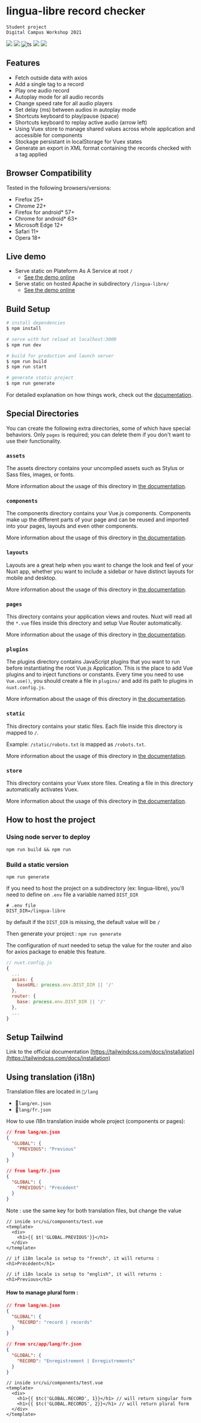 # lingua-libre record checker

```
Student project
Digital Campus Workshop 2021
```
![](https://img.shields.io/badge/STUDENT-DC__PARIS-red)
![](https://img.shields.io/badge/tailwind-v2.2.16-blue)
![ts](https://flat.badgen.net/badge/-/TypeScript/blue?icon=typescript&label)
![](https://img.shields.io/badge/tailwind-v2.2.16-blue)
![](https://img.shields.io/badge/Nuxt-v2.15.8-green)

## Features
- Fetch outside data with axios
- Add a single tag to a record
- Play one audio record
- Autoplay mode for all audio records
- Change speed rate for all audio players
- Set delay (ms) between audios in autoplay mode
- Shortcuts keyboard to play/pause (space)
- Shortcuts keyboard to replay active audio (arrow left)
- Using Vuex store to manage shared values across whole application and accessible for components
- Stockage persistant in localStorage for Vuex states
- Generate an export in XML format containing the records checked with a tag applied


## Browser Compatibility
Tested in the following browsers/versions:

- Firefox 25+
- Chrome 22+
- Firefox for android* 57+
- Chrome for android* 63+
- Microsoft Edge 12+
- Safari 11+
- Opera 18+

## Live demo 

- Serve static on Plateform As A Service at root `/`
  - [See the demo online](https://interface-lingua-libre-dusky.vercel.app/)
- Serve static on hosted Apache in subdirectory `/lingua-libre/`
  - [See the demo online](http://projet.tekmedias.com/lingua-libre/)
  
## Build Setup

```bash
# install dependencies
$ npm install

# serve with hot reload at localhost:3000
$ npm run dev

# build for production and launch server
$ npm run build
$ npm run start

# generate static project
$ npm run generate
```

For detailed explanation on how things work, check out the [documentation](https://nuxtjs.org).

## Special Directories

You can create the following extra directories, some of which have special behaviors. Only `pages` is required; you can delete them if you don't want to use their functionality.

### `assets`

The assets directory contains your uncompiled assets such as Stylus or Sass files, images, or fonts.

More information about the usage of this directory in [the documentation](https://nuxtjs.org/docs/2.x/directory-structure/assets).

### `components`

The components directory contains your Vue.js components. Components make up the different parts of your page and can be reused and imported into your pages, layouts and even other components.

More information about the usage of this directory in [the documentation](https://nuxtjs.org/docs/2.x/directory-structure/components).

### `layouts`

Layouts are a great help when you want to change the look and feel of your Nuxt app, whether you want to include a sidebar or have distinct layouts for mobile and desktop.

More information about the usage of this directory in [the documentation](https://nuxtjs.org/docs/2.x/directory-structure/layouts).

### `pages`

This directory contains your application views and routes. Nuxt will read all the `*.vue` files inside this directory and setup Vue Router automatically.

More information about the usage of this directory in [the documentation](https://nuxtjs.org/docs/2.x/get-started/routing).

### `plugins`

The plugins directory contains JavaScript plugins that you want to run before instantiating the root Vue.js Application. This is the place to add Vue plugins and to inject functions or constants. Every time you need to use `Vue.use()`, you should create a file in `plugins/` and add its path to plugins in `nuxt.config.js`.

More information about the usage of this directory in [the documentation](https://nuxtjs.org/docs/2.x/directory-structure/plugins).

### `static`

This directory contains your static files. Each file inside this directory is mapped to `/`.

Example: `/static/robots.txt` is mapped as `/robots.txt`.

More information about the usage of this directory in [the documentation](https://nuxtjs.org/docs/2.x/directory-structure/static).

### `store`

This directory contains your Vuex store files. Creating a file in this directory automatically activates Vuex.

More information about the usage of this directory in [the documentation](https://nuxtjs.org/docs/2.x/directory-structure/store).


## How to host the project

### Using node server to deploy
```
npm run build && npm run 
```

### Build a static version 
```
npm run generate 
```

If you need to host the project on a subdirectory (ex: lingua-libre), you'll need to define on `.env` file a variable named `DIST_DIR` 
```
# .env file
DIST_DIR=/lingua-libre
```

by default if the `DIST_DIR` is missing, the default value will be `/`

Then generate your project : `npm run generate`

The configuration of nuxt needed to setup the value for the router and also for axios package to enable this feature.
```javascript
// nuxt.config.js
{
  ...
  axios: {    
    baseURL: process.env.DIST_DIR || '/'
  },
  router: {
    base: process.env.DIST_DIR || '/'
  },
  ...
}
```

## Setup Tailwind

Link to the official documentation
[https://tailwindcss.com/docs/installation](https://tailwindcss.com/docs/installation)

## Using translation (i18n)

Translation files are located in  `📁/lang`

- 📄`lang/en.json`
- 📄`lang/fr.json`

How to use i18n translation inside whole project (components or pages):

```json
// from lang/en.json
{
  "GLOBAL": {
    "PREVIOUS": "Previous"
  }
}

// from lang/fr.json
{
  "GLOBAL": {
    "PREVIOUS": "Précédent"
  }
}
```

Note : use the same key for both translation files, but change the value

```vue
// inside src/ui/components/test.vue
<template>
  <div>
    <h1>{{ $t('GLOBAL.PREVIOUS'}}</h1>
  </div>
</template>

// if i18n locale is setup to "french", it will returns :
<h1>Précédent</h1>

// if i18n locale is setup to "english", it will returns :
<h1>Previous</h1>
```

#### How to manage plural form :

```json
// from lang/en.json
{
  "GLOBAL": {
    "RECORD": "record | records"
  }
}

// from src/app/lang/fr.json
{
  "GLOBAL": {
    "RECORD": "Enregistrement | Enregistrements"
  }
}
```

```vue
// inside src/ui/components/test.vue
<template>
  <div>
    <h1>{{ $tc('GLOBAL.RECORD', 1}}</h1> // will return singular form
    <h1>{{ $tc('GLOBAL.RECORDS', 2}}</h1> // will return plural form
  </div>
</template>
```
